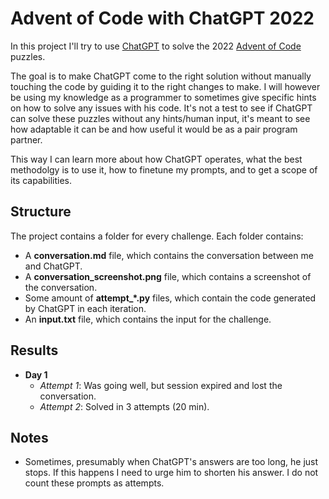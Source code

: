 # Advent of Code with ChatGPT 2022

In this project I'll try to use [ChatGPT](https://chat.openai.com/chat) to solve the 2022 [Advent of Code](https://adventofcode.com/2022) puzzles.

The goal is to make ChatGPT come to the right solution without manually touching the code by guiding it to the right changes to make. I will however be using my knowledge as a programmer to sometimes give specific hints on how to solve any issues with his code. It's not a test to see if ChatGPT can solve these puzzles without any hints/human input, it's meant to see how adaptable it can be and how useful it would be as a pair program partner.

This way I can learn more about how ChatGPT operates, what the best methodolgy is to use it, how to finetune my prompts, and to get a scope of its capabilities.

## Structure

The project contains a folder for every challenge. Each folder contains:

- A **conversation.md** file, which contains the conversation between me and ChatGPT.
- A **conversation_screenshot.png** file, which contains a screenshot of the conversation.
- Some amount of **attempt_*.py** files, which contain the code generated by ChatGPT in each iteration.
- An **input.txt** file, which contains the input for the challenge.

## Results

- **Day 1**
   - *Attempt 1*: Was going well, but session expired and lost the conversation.
   - *Attempt 2*: Solved in 3 attempts (20 min).

## Notes

- Sometimes, presumably when ChatGPT's answers are too long, he just stops. If this happens I need to urge him to shorten his answer. I do not count these prompts as attempts.

